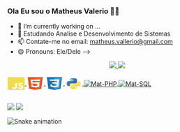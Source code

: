 ### Ola Eu sou o Matheus Valerio 👋🙃
- 🔭 I’m currently working on ...
- 🌱 Estudando Analise e Desenvolvimento de Sistemas
- 📫 Contate-me no email: matheus.vallerio@gmail.com
- 😄 Pronouns: Ele/Dele
-->
<div align="center">
  <a href="https://github.com/MatheusValeriox">
  <img height="160em" src="https://github-readme-stats.vercel.app/api?username=MatheusValeriox&show_icons=true&theme=tokyonight&include_all_commits=true&count_private=true"/>
  <img height="120em" src="https://github-readme-stats.vercel.app/api/top-langs/?username=MatheusValeriox&layout=compact&langs_count=7&theme=tokyonight"/>
</div>

<div style="display: inline_block"><br>
  <img align="center" alt="Mat-Js" height="30" width="40"     src="https://raw.githubusercontent.com/devicons/devicon/master/icons/javascript/javascript-plain.svg">
  <img align="center" alt="Mat-HTML" height="30" width="40" src="https://raw.githubusercontent.com/devicons/devicon/master/icons/html5/html5-original.svg">
  <img align="center" alt="Mat-CSS" height="30" width="40" src="https://raw.githubusercontent.com/devicons/devicon/master/icons/css3/css3-original.svg">
  <img align="center" alt="Rafa-Python" height="30" width="40" src="https://raw.githubusercontent.com/devicons/devicon/master/icons/python/python-original.svg">
  <img align="center" alt="Mat-PHP" height="30" width="40" src="https://cdn.jsdelivr.net/gh/devicons/devicon/icons/php/php-plain.svg">
  <img align="center" alt="Mat-SQL" height="30" width="40" src="https://cdn.jsdelivr.net/gh/devicons/devicon/icons/mysql/mysql-original-wordmark.svg">
</div>
  
  ##
<div> 
  <a href = "mailto:matheus.vallerio@gmail.com"><img src="https://img.shields.io/badge/Gmail-D14836?style=for-the-badge&logo=gmail&logoColor=white"></a>
  <a href="https://www.linkedin.com/in/matheus-rodrigues-b034bb118/" target="_blank"><img src="https://img.shields.io/badge/-LinkedIn-%230077B5?style=for-the-badge&logo=linkedin&logoColor=white" target="_blank"></a>
</div>
  
  ![Snake animation](https://github.com/MatheusValeriox/MatheusValeriox/blob/output/github-contribution-grid-snake.svg)
